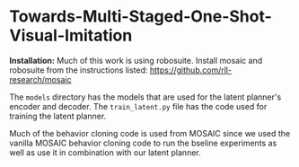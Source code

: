 # Towards-Multi-Staged-One-Shot-Visual-Imitation

**Installation:**
Much of this work is using robosuite. Install mosaic and robosuite from the instructions listed: https://github.com/rll-research/mosaic

The `models` directory has the models that are used for the latent planner's encoder and decoder. 
The `train_latent.py` file has the code used for training the latent planner.

Much of the behavior cloning code is used from MOSAIC since we used the vanilla MOSAIC behavior cloning code to run the bseline experiments as well as use it in combination with our latent planner. 
